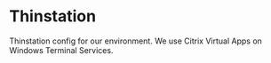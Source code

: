 # Thinstation

Thinstation config for our environment. We use Citrix Virtual Apps on Windows Terminal Services.
